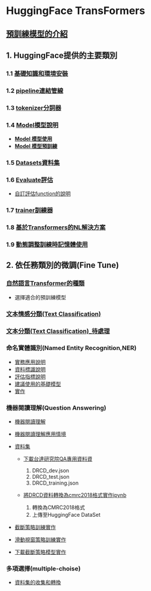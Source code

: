 # HuggingFace TransFormers
## [預訓練模型的介紹](./預訓練模型的一些基礎知識)
## 1. HuggingFace提供的主要類別
### 1.1 [基礎知識和環境安裝](./環境安裝)
### 1.2 [pipeline連結管線](./pipeline/)
### 1.3 [tokenizer分詞器](./tokenizer/)
### 1.4 [Model模型說明](./model/)
- [**Model 模型使用**](./model/example.md)
- [**Model 模型預訓練**](./model/pretrain.md)
### 1.5 [Datasets資料集](./datasets/)
### 1.6 [Evaluate評估](./evaluate/)
- [自訂評估function的說明](./evaluate/自訂評估function的說明.md)
### 1.7 [trainer訓練器](./trainer/)
### 1.8 [基於Transformers的NL解決方案](./基於Transformers的NL解決方案)
### 1.9 [動態調整訓練時記憶體使用](./動態調整訓練時記憶體使用)

## 2. 依任務類別的微調(Fine Tune)
### [自然語言Transformer的種類](./實戰運用/選擇適合的預訓練模型)
- 選擇適合的預訓練模型
### [文本情感分類(Text Classification)](./實戰運用/情感分析)
### [文本分類(Text Classification)_待處理](./實戰運用/text_classification)

### 命名實體識別(Named Entity Recognition,NER)
- [實務應用說明](./實戰運用/NER/實務運用說明.md)
- [資料標識說明](./實戰運用/NER/資料標示說明.md)
- [評估指標說明](./實戰運用/NER/評估指標說明.md)
- [建議使用的基礎模型](./實戰運用/NER/建議使用的基礎模型.md)
- [實作](./實戰運用/NER)

### 機器閱讀理解(Question Answering)
- [機器閱讀理解](./實戰運用/QuestionAnswering/什麼是機器閱讀理解.md)

- [機器閱讀理解應用情境](./實戰運用/QuestionAnswering/機器閱讀理解應用情境.md)

- [資料集](./實戰運用/QuestionAnswering/資料集說明.md)

	- [下載台達研究院QA專用資料資](https://github.com/DRCKnowledgeTeam/DRCD)  
		1. DRCD_dev.json  
		2. DRCD_test.json  
		3. DRCD_training.json

	- [將DRCD資料轉換為cmrc2018格式實作ipynb](./實戰運用/QuestionAnswering/DRCD資料集轉換為CMRC2018/將DRCD資料轉換為cmrc2018格式.ipynb)  
		1. 轉換為CMRC2018格式
		2. 上傳至HuggingFace DataSet

- [截斷策略訓練實作](./實戰運用/QuestionAnswering/載斷策略實作)

- [滑動視窗策略訓練實作](./實戰運用/QuestionAnswering/滑動策略實作)

- [下載截斷策略模型實作](./實戰運用/QuestionAnswering/載斷策略實作/下載模型實作.ipynb)

### 多項選擇(multiple-choise)

- [資料集的收集和轉換](./實戰運用/多項選擇/資料集轉換)













